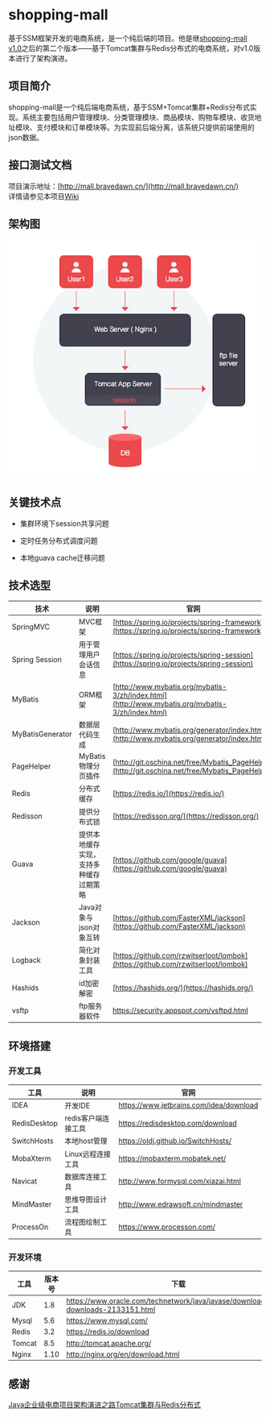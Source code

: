 # shopping-mall
基于SSM框架开发的电商系统，是一个纯后端的项目。他是继[shopping-mall v1.0](https://github.com/depers/shopping-mall/tree/v1.0)之后的第二个版本——基于Tomcat集群与Redis分布式的电商系统，对v1.0版本进行了架构演进。

## 项目简介
shopping-mall是一个纯后端电商系统，基于SSM+Tomcat集群+Redis分布式实现。系统主要包括用户管理模块、分类管理模块、商品模块、购物车模块、收货地址模块、支付模块和订单模块等。为实现前后端分离，该系统只提供前端使用的json数据。
## 接口测试文档
项目演示地址：[http://mall.bravedawn.cn/](http://mall.bravedawn.cn/)    
详情请参见本项目[Wiki](https://github.com/depers/shopping-mall/wiki)
## 架构图
![架构图](/document/resource/one.png)
## 关键技术点
* 集群环境下session共享问题

* 定时任务分布式调度问题

* 本地guava cache迁移问题

## 技术选型
|技术|说明|官网|
|--|--|--|
|SpringMVC|MVC框架|[https://spring.io/projects/spring-framework](https://spring.io/projects/spring-framework)|
|Spring Session|用于管理用户会话信息|[https://spring.io/projects/spring-session](https://spring.io/projects/spring-session)|
|MyBatis|ORM框架|[http://www.mybatis.org/mybatis-3/zh/index.html](http://www.mybatis.org/mybatis-3/zh/index.html)|
|MyBatisGenerator|数据层代码生成|[http://www.mybatis.org/generator/index.html](http://www.mybatis.org/generator/index.html)|
|PageHelper|MyBatis物理分页插件|[http://git.oschina.net/free/Mybatis_PageHelper](http://git.oschina.net/free/Mybatis_PageHelper)|
|Redis|分布式缓存|[https://redis.io/](https://redis.io/)|
|Redisson|提供分布式锁|[https://redisson.org/](https://redisson.org/)|
|Guava|提供本地缓存实现，支持多种缓存过期策略|[https://github.com/google/guava](https://github.com/google/guava)|
|Jackson|Java对象与json对象互转|[https://github.com/FasterXML/jackson](https://github.com/FasterXML/jackson)|
|Logback|简化对象封装工具|[https://github.com/rzwitserloot/lombok](https://github.com/rzwitserloot/lombok)|
|Hashids|id加密解密|[https://hashids.org/](https://hashids.org/)|
|vsftp|ftp服务器软件|https://security.appspot.com/vsftpd.html|
## 环境搭建

### 开发工具

工具 | 说明 | 官网
----|----|----
IDEA | 开发IDE | https://www.jetbrains.com/idea/download
RedisDesktop | redis客户端连接工具 | https://redisdesktop.com/download
SwitchHosts| 本地host管理 | https://oldj.github.io/SwitchHosts/
MobaXterm | Linux远程连接工具 | https://mobaxterm.mobatek.net/
Navicat | 数据库连接工具 | http://www.formysql.com/xiazai.html
MindMaster | 思维导图设计工具 | http://www.edrawsoft.cn/mindmaster
ProcessOn | 流程图绘制工具 | https://www.processon.com/


### 开发环境

工具 | 版本号 | 下载
----|----|----
JDK | 1.8 | https://www.oracle.com/technetwork/java/javase/downloads/jdk8-downloads-2133151.html
Mysql | 5.6 | https://www.mysql.com/
Redis | 3.2 | https://redis.io/download
Tomcat|8.5| http://tomcat.apache.org/
Nginx | 1.10 | http://nginx.org/en/download.html

## 感谢
[Java企业级电商项目架构演进之路Tomcat集群与Redis分布式](https://coding.imooc.com/class/162.html?mc_marking=4655172e1a62839eea65105dbf244230&mc_channel=sjkctjpc)